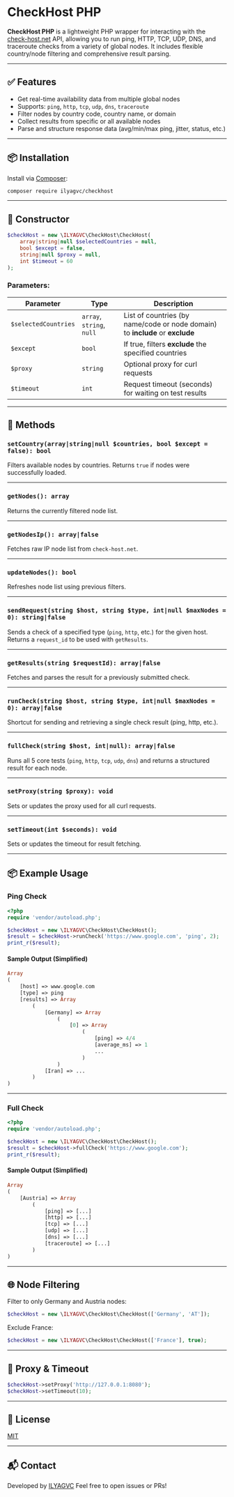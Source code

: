 # CheckHost PHP

**CheckHost PHP** is a lightweight PHP wrapper for interacting with the [check-host.net](https://check-host.net) API, allowing you to run ping, HTTP, TCP, UDP, DNS, and traceroute checks from a variety of global nodes. It includes flexible country/node filtering and comprehensive result parsing.

---

## ✅ Features

- Get real-time availability data from multiple global nodes
- Supports: `ping`, `http`, `tcp`, `udp`, `dns`, `traceroute`
- Filter nodes by country code, country name, or domain
- Collect results from specific or all available nodes
- Parse and structure response data (avg/min/max ping, jitter, status, etc.)

---

## 📦 Installation

Install via [Composer](https://getcomposer.org/):

```bash
composer require ilyagvc/checkhost
```
---

## 🧱 Constructor

```php
$checkHost = new \ILYAGVC\CheckHost\CheckHost(
    array|string|null $selectedCountries = null,
    bool $except = false,
    string|null $proxy = null,
    int $timeout = 60
);
```

### Parameters:

| Parameter            | Type                      | Description                                                                   |
| -------------------- | ------------------------- | ----------------------------------------------------------------------------- |
| `$selectedCountries` | `array`, `string`, `null` | List of countries (by name/code or node domain) to **include** or **exclude** |
| `$except`            | `bool`                    | If true, filters **exclude** the specified countries                          |
| `$proxy`             | `string`                  | Optional proxy for curl requests                                              |
| `$timeout`           | `int`                     | Request timeout (seconds) for waiting on test results                         |

---

## 🔧 Methods

### `setCountry(array|string|null $countries, bool $except = false): bool`

Filters available nodes by countries. Returns `true` if nodes were successfully loaded.

---

### `getNodes(): array`

Returns the currently filtered node list.

---

### `getNodesIp(): array|false`

Fetches raw IP node list from `check-host.net`.

---

### `updateNodes(): bool`

Refreshes node list using previous filters.

---

### `sendRequest(string $host, string $type, int|null $maxNodes = 0): string|false`

Sends a check of a specified type (`ping`, `http`, etc.) for the given host.
Returns a `request_id` to be used with `getResults`.

---

### `getResults(string $requestId): array|false`

Fetches and parses the result for a previously submitted check.

---

### `runCheck(string $host, string $type, int|null $maxNodes = 0): array|false`

Shortcut for sending and retrieving a single check result (ping, http, etc.).

---

### `fullCheck(string $host, int|null): array|false`

Runs all 5 core tests (`ping`, `http`, `tcp`, `udp`, `dns`) and returns a structured result for each node.

---

### `setProxy(string $proxy): void`

Sets or updates the proxy used for all curl requests.

---

### `setTimeout(int $seconds): void`

Sets or updates the timeout for result fetching.

---

## 📦 Example Usage

### Ping Check

```php
<?php
require 'vendor/autoload.php';

$checkHost = new \ILYAGVC\CheckHost\CheckHost();
$result = $checkHost->runCheck('https://www.google.com', 'ping', 2);
print_r($result);
```

#### Sample Output (Simplified)

```php
Array
(
    [host] => www.google.com
    [type] => ping
    [results] => Array
        (
            [Germany] => Array
                (
                    [0] => Array
                        (
                            [ping] => 4/4
                            [average_ms] => 1
                            ...
                        )
                )
            [Iran] => ...
        )
)
```

---

### Full Check

```php
<?php
require 'vendor/autoload.php';

$checkHost = new \ILYAGVC\CheckHost\CheckHost();
$result = $checkHost->fullCheck('https://www.google.com');
print_r($result);
```

#### Sample Output (Simplified)

```php
Array
(
    [Austria] => Array
        (
            [ping] => [...]
            [http] => [...]
            [tcp] => [...]
            [udp] => [...]
            [dns] => [...]
            [traceroute] => [...]
        )
)
```

---

## 🌐 Node Filtering

Filter to only Germany and Austria nodes:

```php
$checkHost = new \ILYAGVC\CheckHost\CheckHost(['Germany', 'AT']);
```

Exclude France:

```php
$checkHost = new \ILYAGVC\CheckHost\CheckHost(['France'], true);
```

---

## 🔄 Proxy & Timeout

```php
$checkHost->setProxy('http://127.0.0.1:8080');
$checkHost->setTimeout(10);
```

---

## 📄 License

[MIT](LICENSE)

---

## 📬 Contact

Developed by [ILYAGVC](https://github.com/ilyagvc)
Feel free to open issues or PRs!

